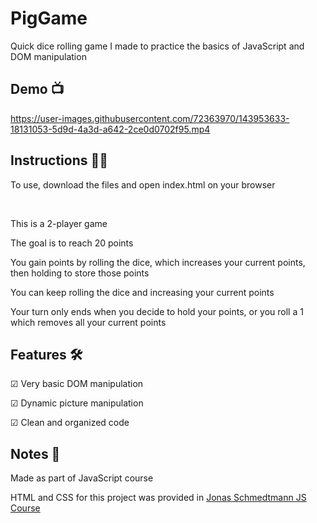 # PigGame

Quick dice rolling game I made to practice the basics of JavaScript and DOM manipulation

<!-- Demo -->
## Demo 📺 ##

https://user-images.githubusercontent.com/72363970/143953633-18131053-5d9d-4a3d-a642-2ce0d0702f95.mp4

<!-- How to play -->
## Instructions 👨‍🏫 ##

To use, download the files and open index.html on your browser

<br>

This is a 2-player game

The goal is to reach 20 points

You gain points by rolling the dice, which increases your current points, then holding to store those points

You can keep rolling the dice and increasing your current points 

Your turn only ends when you decide to hold your points, or you roll a 1 which removes all your current points

<!-- Features -->
## Features 🛠 ##

☑ Very basic DOM manipulation

☑ Dynamic picture manipulation

☑ Clean and organized code

<!-- Creds -->
## Notes 📝 ##

Made as part of JavaScript course

HTML and CSS for this project was provided in <a href="https://www.udemy.com/course/the-complete-javascript-course/" target="_blank">Jonas Schmedtmann JS Course</a>
